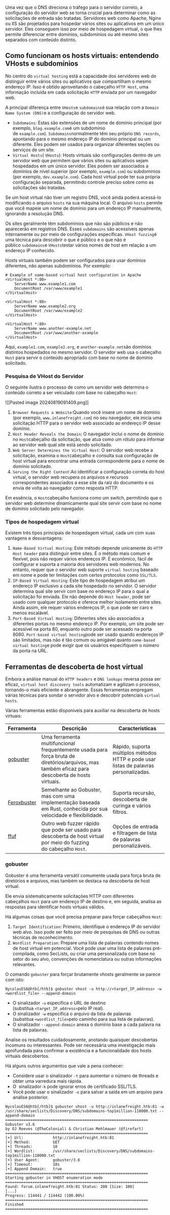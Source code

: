 Uma vez que o DNS direciona o tráfego para o servidor correto, a configuração do servidor web se torna crucial para determinar como as solicitações de entrada são tratadas. Servidores web como Apache, Nginx ou IIS são projetados para hospedar vários sites ou aplicativos em um único servidor. Eles conseguem isso por meio de hospedagem virtual, o que lhes permite diferenciar entre domínios, subdomínios ou até mesmo sites separados com conteúdo distinto.

## Como funcionam os hosts virtuais: entendendo VHosts e subdomínios

No centro do `virtual hosting` está a capacidade dos servidores web de distinguir entre vários sites ou aplicativos que compartilham o mesmo endereço IP. Isso é obtido aproveitando o cabeçalho `HTTP Host`, uma informação incluída em cada solicitação `HTTP` enviada por um navegador web.

A principal diferença entre `VHosts`e `subdomains`é sua relação com a `Domain Name System (DNS)`e a configuração do servidor web.

- `Subdomains`: Estas são extensões de um nome de domínio principal (por exemplo, `blog.example.com`é um subdomínio de `example.com`). `Subdomains`normalmente têm seu próprio `DNS records`, apontando para o mesmo endereço IP do domínio principal ou um diferente. Eles podem ser usados ​​para organizar diferentes seções ou serviços de um site.
- `Virtual Hosts`( `VHosts`): Hosts virtuais são configurações dentro de um servidor web que permitem que vários sites ou aplicativos sejam hospedados em um único servidor. Eles podem ser associados a domínios de nível superior (por exemplo, `example.com`) ou subdomínios (por exemplo, `dev.example.com`). Cada host virtual pode ter sua própria configuração separada, permitindo controle preciso sobre como as solicitações são tratadas.

Se um host virtual não tiver um registro DNS, você ainda poderá acessá-lo modificando o arquivo `hosts` na sua máquina local. O arquivo `hosts` permite que você mapeie um nome de domínio para um endereço IP manualmente, ignorando a resolução DNS.

Os sites geralmente têm subdomínios que não são públicos e não aparecerão em registros DNS. Esses `subdomains` são acessíveis apenas internamente ou por meio de configurações específicas. `VHost fuzzing`é uma técnica para descobrir o que é público e o que não é público `subdomains`e `VHosts`testar vários nomes de host em relação a um endereço IP conhecido.

Hosts virtuais também podem ser configurados para usar domínios diferentes, não apenas subdomínios. Por exemplo:

```apacheconf
# Example of name-based virtual host configuration in Apache
<VirtualHost *:80>
    ServerName www.example1.com
    DocumentRoot /var/www/example1
</VirtualHost>

<VirtualHost *:80>
    ServerName www.example2.org
    DocumentRoot /var/www/example2
</VirtualHost>

<VirtualHost *:80>
    ServerName www.another-example.net
    DocumentRoot /var/www/another-example
</VirtualHost>
```

Aqui, `example1.com`, `example2.org`, e `another-example.net`são domínios distintos hospedados no mesmo servidor. O servidor web usa o cabeçalho `Host` para servir o conteúdo apropriado com base no nome de domínio solicitado.

### Pesquisa de VHost do Servidor

O seguinte ilustra o processo de como um servidor web determina o conteúdo correto a ser veiculado com base no cabeçalho ``Host``:


![[Pasted image 20240819091409.png]]

1. `Browser Requests a Website`:Quando você insere um nome de domínio (por exemplo, `www.inlanefreight.com`) no seu navegador, ele inicia uma solicitação HTTP para o servidor web associado ao endereço IP desse domínio.
2. `Host Header Reveals the Domain`: O navegador inclui o nome de domínio no `Host`cabeçalho da solicitação, que atua como um rótulo para informar ao servidor web qual site está sendo solicitado.
3. `Web Server Determines the Virtual Host`: O servidor web recebe a solicitação, examina o `Host`cabeçalho e consulta sua configuração de host virtual para encontrar uma entrada correspondente para o nome de domínio solicitado.
4. `Serving the Right Content`:Ao identificar a configuração correta do host virtual, o servidor web recupera os arquivos e recursos correspondentes associados a esse site da raiz do documento e os envia de volta ao navegador como resposta HTTP.

Em essência, o `Host`cabeçalho funciona como um switch, permitindo que o servidor web determine dinamicamente qual site servir com base no nome de domínio solicitado pelo navegador.

### Tipos de hospedagem virtual

Existem três tipos principais de hospedagem virtual, cada um com suas vantagens e desvantagens:

1. `Name-Based Virtual Hosting`: Este método depende unicamente do `HTTP Host header` para distinguir entre sites. É o método mais comum e flexível, pois não requer vários endereços IP. É econômico, fácil de configurar e suporta a maioria dos servidores web modernos. No entanto, requer que o servidor web suporte `virtual hosting` baseado em nome e pode ter limitações com certos protocolos como `SSL/TLS`.
2. `IP-Based Virtual Hosting`: Este tipo de hospedagem atribui um endereço IP exclusivo a cada site hospedado no servidor. O servidor determina qual site servir com base no endereço IP para o qual a solicitação foi enviada. Ele não depende do `Host header`, pode ser usado com qualquer protocolo e oferece melhor isolamento entre sites. Ainda assim, ele requer vários endereços IP, o que pode ser caro e menos escalável.
3. `Port-Based Virtual Hosting`: Diferentes sites são associados a diferentes portas no mesmo endereço IP. Por exemplo, um site pode ser acessível na porta 80, enquanto outro pode ser acessado na porta 8080. `Port-based virtual hosting`pode ser usado quando endereços IP são limitados, mas não é tão comum ou amigável quanto `name-based virtual hosting`e pode exigir que os usuários especifiquem o número da porta na URL.

## Ferramentas de descoberta de host virtual

Embora a análise manual do `HTTP headers` e `DNS lookups` reversa possa ser eficaz, `virtual host discovery tools` automatizam e agilizam o processo, tornando-o mais eficiente e abrangente. Essas ferramentas empregam várias técnicas para sondar o servidor alvo e descobrir potenciais `virtual hosts`.

Várias ferramentas estão disponíveis para auxiliar na descoberta de hosts virtuais:

| Ferramenta                                           | Descrição                                                                                                                                        | Características                                                                       |
| ---------------------------------------------------- | ------------------------------------------------------------------------------------------------------------------------------------------------ | ------------------------------------------------------------------------------------- |
| [gobuster](https://github.com/OJ/gobuster)           | Uma ferramenta multifuncional frequentemente usada para força bruta de diretórios/arquivos, mas também eficaz para descoberta de hosts virtuais. | Rápido, suporta múltiplos métodos HTTP e pode usar listas de palavras personalizadas. |
| [Feroxbuster](https://github.com/epi052/feroxbuster) | Semelhante ao Gobuster, mas com uma implementação baseada em Rust, conhecida por sua velocidade e flexibilidade.                                 | Suporta recursão, descoberta de curinga e vários filtros.                             |
| [ffuf](https://github.com/ffuf/ffuf)                 | Outro web fuzzer rápido que pode ser usado para descoberta de host virtual por meio do fuzzing do cabeçalho `Host`.                              | Opções de entrada e filtragem de lista de palavras personalizáveis.                   |

### gobuster

Gobuster é uma ferramenta versátil comumente usada para força bruta de diretórios e arquivos, mas também se destaca na descoberta de host virtual.

Ele envia sistematicamente solicitações HTTP com diferentes cabeçalhos `Host` para um endereço IP de destino e, em seguida, analisa as respostas para identificar hosts virtuais válidos.

Há algumas coisas que você precisa preparar para forçar cabeçalhos `Host`:

1. `Target Identification`: Primeiro, identifique o endereço IP do servidor web alvo. Isso pode ser feito por meio de pesquisas de DNS ou outras técnicas de reconhecimento.
2. `Wordlist Preparation`: Prepare uma lista de palavras contendo nomes de host virtual em potencial. Você pode usar uma lista de palavras pré-compilada, como SecLists, ou criar uma personalizada com base no setor do seu alvo, convenções de nomenclatura ou outras informações relevantes.

O comando `gobuster` para forçar brutamente vhosts geralmente se parece com isto:

```shell-session
NycolasES6@htb[/htb]$ gobuster vhost -u http://<target_IP_address> -w <wordlist_file> --append-domain
```

- O sinalizador `-u` especifica o URL de destino (substitua `<target_IP_address>`pelo IP real).
- O sinalizador `-w` especifica o arquivo da lista de palavras (substitua `<wordlist_file>`pelo caminho para sua lista de palavras).
- O sinalizador `--append-domain` anexa o domínio base a cada palavra na lista de palavras.

Analise os resultados cuidadosamente, anotando quaisquer descobertas incomuns ou interessantes. Pode ser necessária uma investigação mais aprofundada para confirmar a existência e a funcionalidade dos hosts virtuais descobertos.

Há alguns outros argumentos que vale a pena conhecer:

- Considere usar o sinalizador `-t` para aumentar o número de threads e obter uma varredura mais rápida.
- O  sinalizador`-k` pode ignorar erros de certificado SSL/TLS.
- Você pode usar o sinalizador `-o` para salvar a saída em um arquivo para análise posterior.

```shell-session
NycolasES6@htb[/htb]$ gobuster vhost -u http://inlanefreight.htb:81 -w /usr/share/seclists/Discovery/DNS/subdomains-top1million-110000.txt --append-domain
===============================================================
Gobuster v3.6
by OJ Reeves (@TheColonial) & Christian Mehlmauer (@firefart)
===============================================================
[+] Url:             http://inlanefreight.htb:81
[+] Method:          GET
[+] Threads:         10
[+] Wordlist:        /usr/share/seclists/Discovery/DNS/subdomains-top1million-110000.txt
[+] User Agent:      gobuster/3.6
[+] Timeout:         10s
[+] Append Domain:   true
===============================================================
Starting gobuster in VHOST enumeration mode
===============================================================
Found: forum.inlanefreight.htb:81 Status: 200 [Size: 100]
[...]
Progress: 114441 / 114442 (100.00%)
===============================================================
Finished
===============================================================
```



















































































